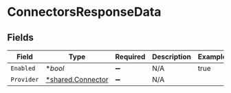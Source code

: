 # ConnectorsResponseData


## Fields

| Field                                                 | Type                                                  | Required                                              | Description                                           | Example                                               |
| ----------------------------------------------------- | ----------------------------------------------------- | ----------------------------------------------------- | ----------------------------------------------------- | ----------------------------------------------------- |
| `Enabled`                                             | **bool*                                               | :heavy_minus_sign:                                    | N/A                                                   | true                                                  |
| `Provider`                                            | [*shared.Connector](../../models/shared/connector.md) | :heavy_minus_sign:                                    | N/A                                                   |                                                       |